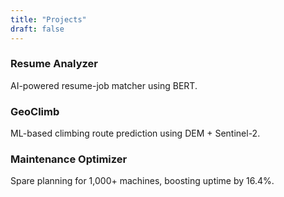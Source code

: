 ```yaml
---
title: "Projects"
draft: false
---
```


### Resume Analyzer  
AI-powered resume-job matcher using BERT.

### GeoClimb  
ML-based climbing route prediction using DEM + Sentinel-2.

### Maintenance Optimizer  
Spare planning for 1,000+ machines, boosting uptime by 16.4%.
